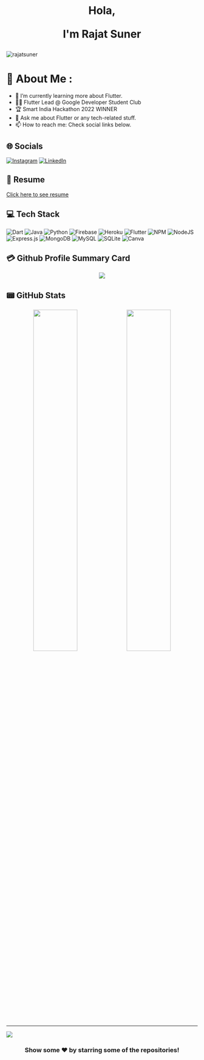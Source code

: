 <h1 align="center"> Hola,


I'm Rajat Suner</h1>

<p align="left"> <img src="https://komarev.com/ghpvc/?username=rajatsuner&label=Views&color=blue&style=plastic&style=for-the-badge" alt="rajatsuner" /> </p>

# 💫 About Me :
- 🌱 I’m currently learning more about Flutter.
- 👨‍💻 Flutter Lead @ Google Developer Student Club
- 🏆 Smart India Hackathon 2022 WINNER
- 💬 Ask me about Flutter or any tech-related stuff.
- 📫 How to reach me: Check social links below.

## 🌐 Socials
[![Instagram](https://img.shields.io/badge/Instagram-E4405F?style=for-the-badge&logo=instagram&logoColor=white)](https://instagram.com/_patelrajat) [![LinkedIn](https://img.shields.io/badge/LinkedIn-0077B5?style=for-the-badge&logo=linkedin&logoColor=white)](https://linkedin.com/in/rajatsuner)

## 📜 Resume
[Click here to see resume](https://drive.google.com/file/d/17kypF32f5w_dMqiDcClIEGu9WSmm1db3/view?usp=sharing)

## 💻 Tech Stack
![Dart](https://img.shields.io/badge/dart-%230175C2.svg?style=for-the-badge&logo=dart&logoColor=white) ![Java](https://img.shields.io/badge/java-%23ED8B00.svg?style=for-the-badge&logo=java&logoColor=white) ![Python](https://img.shields.io/badge/python-3670A0?style=for-the-badge&logo=python&logoColor=ffdd54) ![Firebase](https://img.shields.io/badge/firebase-%23039BE5.svg?style=for-the-badge&logo=firebase) ![Heroku](https://img.shields.io/badge/heroku-%23430098.svg?style=for-the-badge&logo=heroku&logoColor=white) ![Flutter](https://img.shields.io/badge/Flutter-%2302569B.svg?style=for-the-badge&logo=Flutter&logoColor=white) ![NPM](https://img.shields.io/badge/NPM-%23000000.svg?style=for-the-badge&logo=npm&logoColor=white) ![NodeJS](https://img.shields.io/badge/node.js-6DA55F?style=for-the-badge&logo=node.js&logoColor=white) ![Express.js](https://img.shields.io/badge/express.js-%23404d59.svg?style=for-the-badge&logo=express&logoColor=%2361DAFB) ![MongoDB](https://img.shields.io/badge/MongoDB-%234ea94b.svg?style=for-the-badge&logo=mongodb&logoColor=white) ![MySQL](https://img.shields.io/badge/mysql-%2300f.svg?style=for-the-badge&logo=mysql&logoColor=white) ![SQLite](https://img.shields.io/badge/sqlite-%2307405e.svg?style=for-the-badge&logo=sqlite&logoColor=white) ![Canva](https://img.shields.io/badge/Canva-%2300C4CC.svg?style=for-the-badge&logo=Canva&logoColor=white) 




## 💳 Github Profile Summary Card
<p align="center">
  <img src="https://github-profile-summary-cards.vercel.app/api/cards/profile-details?username=rajatsuner&theme=vue"/>
</p>

## 📟 GitHub Stats
<p align="center">
	<img width="48%" src="https://github-readme-stats.vercel.app/api?username=rajatsuner&show_icons=true&theme=vue" />
	<img width="48%" src="https://github-readme-streak-stats.herokuapp.com/?user=rajatsuner&theme=vue" />
</p>


---
[![](https://visitcount.itsvg.in/api?id=rajatsuner&icon=0&color=1)](https://visitcount.itsvg.in)


<div align="center">

### Show some ❤️ by starring some of the repositories!

</div>
